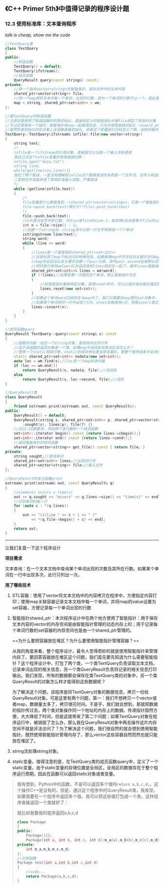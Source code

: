 ## 《C++ Primer 5th》中值得记录的程序设计题

### 12.3 使用标准库：文本查询程序

*talk is cheap, show me the code*

~~~cpp 
//TextQuery类
class TextQuery
{
public:
    //构造函数
	TextQuery() = default;
	TextQuery(ifstream&);
    //成员函数
    QueryResult query(const string&) const;
private:
    //用一个指向vector<string>的智能指针，保存文件中的文本内容
	shared_ptr<vector<string>> file;
    //用一个map保存文本中每一个单词，出现的行数，因为一个单词的行数不止一个，因此是使用set容器来记录行数
	map < string, shared_ptr<set<int>> > wm;
};
~~~

~~~cpp
//类TextQuery的构造函数
//注意这里使用了构造函数的列表初始化，直接给定义的智能指针对象file绑定了具体的对象
//不过这里我有一个疑问：智能指针和new一起使用的话，只允许使用直接初始化：shaerd_ptr<T> p(new T);
//虽然列表初始化的形式看上去很像直接初始化，但是这个变量我们已经定义了啊，这样的操作只能叫做赋值啊，不能叫做初始化撒？难不成赋初值==初始化？？
TextQuery::TextQuery(ifstream& infile):file(new vector<string>)
{
	string text;
    /*
    infile是一个ifstream的引用对象，直接就可以当做一个输入流来使用
    我自己对这个infile变量的使用就很拉胯：
    infile.open("data.txt")
    string line;
    while(getline(cin,line)){}
    我犯了两个错误，一是没有理解到infile这个数据类型的本质是一个文件流，在传入构造函数之前就已经是指定了锷对应的打开文件，不需要在构造函数内部再次指定打开文件
    二是把文件读取弄成了黑框标准输入读取，严重错误
    */
	while (getline(infile,text))
	{
        /*
        file变量是什么数据类型-->shared_ptr<vector<string>>，它是一个智能指针，指向放在堆区的vector<string>对象
        file->push_back(text)等价于(*file).push_back(text)
        */
		file->push_back(text);
        //n代表当前文件的行数。为什么n是file的size-1，我觉得n应该是等于file的size呀
		int n = file->size() - 1;
        //创建一个string流，string流可以把一行文字转换成一个个单词
		istringstream line(text);
		string word;
		while (line >> word)
		{
			//lines是一个智能指针shared_ptr<set<int>>
			//这里利用了map下标访问的特殊性质，如果使用map中不存在的关键字访问map
			//map将会自动以该关键字创建一个pair元素，其中pair.second会被默认初始化为0
			//同时用引用将wm[word]的返回值和lines绑定在一起了，操作lines就是操作wm[word]
			shared_ptr<set<int>>& lines = wm[word];
			if (!lines)//如果是第一次遇到这个单词，那么智能指针为空
			{
                //给智能指针重新绑定对象。调用reset命令，可以让指针指向放在堆区的set<int>对象
				lines.reset(new set<int>);
			}
            //如果这个单词word已经存在与map中了，我们只需要在map里的set对象中，增加当前行数即可
            //如果某个单词但同一行中出现了n次，inset会被调用n次，但是insert真正执行只有第一次
			lines->insert(n);
		}
	}
}

//成员函数query
QueryResult TextQuery::query(const string& s) const
{
	//函数的功能：给定一个string对象，查找其对应的行号
	//由于该函数的返回对象是一个类，如果map中没找到该单词应该怎么办？
	//使用一个static局部对象，static的保存地址是全局变量区，要整个程序结束才会消失
	static shared_ptr<set<int>> nodata(new set<int>);
	auto loc = wm.find(s);//loc是一个map的迭代器
	if (loc == wm.end())
		return QueryResult(s, nodata, file);//没找到
	else
		return QueryResult(s, loc->second, file);//找到
}
~~~

~~~cpp
//QueryResult类
class QueryResult
{
	friend ostream& print(ostream& out, const QueryResult&);
public:
	QueryResult() = default;
	QueryResult(string s, shared_ptr<set<int>> p, shared_ptr<vector<string>> f)
		:sought(s), lines(p), file(f) {}
    //应12.33题要求，添加两个迭代器和一个成员函数
	set<int>::iterator begin() const {return lines->cbegin();}
	set<int>::iterator end() const {return lines->cend();}
	//返回智能指针的成员函数
	shared_ptr<vector<string>> get_file() const { return file; }
private:
	string sought;//查询单词
	shared_ptr<set<int>> lines;//出现的行号
	shared_ptr<vector<string>> file;//输入文件
};
~~~

~~~cpp
//QueryResult的友元函数print
ostream& print(ostream& out, const QueryResult& q)
{
	//elements occurs x time(s)
	out << q.sought << "occurs" << q.lines->size() << "time(s)" << endl;
	//打印单词的每一行
	for (auto c : *(q.lines))
	{
		out << "\t(line " << c + 1 << " )"
			<< *(q.file->begin() + c) << endl;
	}
	return out;
}
~~~

***

让我们复盘一下这个程序设计

**项目需求**

文本查询：在一个文本文档中查询某个单词出现的次数及其所在行数。如果某个单词在一行中出现多次，此行只列出一次。

**用了哪些技术**

1. STL容器：使用了vector将文本文档中的内容拷贝在程序中，方便指定内容打印；使用map关联容器记录文本文档中每一个单词，并将map的value设置为set容器，方便记录每一个单词出现的行数

2. 智能指针shared_ptr：本次程序设计中在两个地方使用了智能指针：用于保存文本内容的vector的内存空间是由智能指针管理的动态内存上的；用于记录每个单词行数的set容器的内存空间也是由一个shared_ptr管理的。

   ==为什么要把容器放在堆区？为什么要使用智能指针管理容器？==

   ​		从我的角度来看，整个程序设计，最令人觉得奇妙的就是使用智能指针来管理内存了。要回答容器放在堆区这个问题，我们首先要先知道为什么需要智能指针？这个程序设计中，打包了两个类，一个类TextQuery负责读取文本文档，记录单词出现的相关信息，另一个类QueryResult负责将记录的相关信息打印输出。我们发现，所有的数据都会保存在类TextQuery类的对象中，另一个类QueryResult的对象怎么样才能得到这些数据呢？

   ​		为了解决这个问题，该程序是将TextQuery对象的数据信息，拷贝一份给QueryResult对象。可是这里有两个问题，第一：我们不想拷贝一个vector或者map，数据量太多了，拷贝很花时间。于是乎，我们就会想到，那就把数据的指针传过去，两个类对象操作同一个地址的内存上的数据。传递指针固然方便，大大降低了时间，但是这就带来了第二个问题：如果TextQuery对象在程序运行中，被销毁了怎么办，那么我在QueryResult对象中再去操作这片内存空间不就是非法访问了？为了解决这个问题，我们很自然的就会想到使用智能指针。既然使用智能指针管理内存了，那么vector这些容器自然而然也就只能放在堆区了。

3. string流处理string对象。
4. static变量。值得注意的是，在TextQuery类的成员函数query中，定义了一个static变量。由于static变量的存储位置是全局区，全局区的数据存在于整个程序运行周期，因此在函数可以返回static对象或者变量。
> ​		我有想到，Python中的函数，不是可以返回多个值吗```return a,b,c,d;```。这个操作C++是没有的。但是，通过这个程序中的QueryResult类，我发现，如果我要在一个程序中返回多个值，我可以把这些值打包成一个类，这样程序直接返回一个类就好了：
   >
   > 就比如我要我的程序返回a,b,c,d
   >
   > ~~~cpp
   > class Package
   > {
   > public:
   >     Package(){};
   >     Package(int a, int b, int c, int d):m_a(a),m_b(b),m_c(c),m_d(d){}
   > private:
   >     int m_a,m_b,m_c,m_d;
   > };
   > //示例函数
   > Package test(int a,int b,int c,int d)
   > {
   >     //code...
   >     return Package(a,b,c,d);
   > }
   > ~~~

